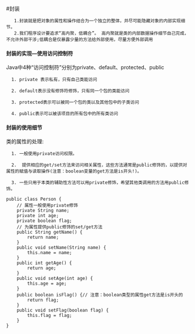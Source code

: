 
#封装

       1.封装就是把对象的属性和操作结合为一个独立的整体，并尽可能隐藏对象的内部实现细节。
       2.我们程序设计要追求“高内聚，低耦合”。 高内聚就是类的内部数据操作细节自己完成，不允许外部干涉;低耦合是仅暴露少量的方法给外部使用，尽量方便外部调用
       

#### 封装的实现—使用访问控制符

Java中4种“访问控制符”分别为private、default、protected、public

      1. private 表示私有，只有自己类能访问

      2. default表示没有修饰符修饰，只有同一个包的类能访问

      3. protected表示可以被同一个包的类以及其他包中的子类访问

      4. public表示可以被该项目的所有包中的所有类访问
      
#### 封装的使用细节

类的属性的处理:

      1. 一般使用private访问权限。

      2.  提供相应的get/set方法来访问相关属性，这些方法通常是public修饰的，以提供对属性的赋值与读取操作(注意：boolean变量的get方法是is开头!)。

      3. 一些只用于本类的辅助性方法可以用private修饰，希望其他类调用的方法用public修饰。
      
``` 
public class Person {
    // 属性一般使用private修饰
    private String name;
    private int age;
    private boolean flag;
    // 为属性提供public修饰的set/get方法
    public String getName() {
        return name;
    }
    public void setName(String name) {
        this.name = name;
    }
    public int getAge() {
        return age;
    }
    public void setAge(int age) {
        this.age = age;
    }
    public boolean isFlag() {// 注意：boolean类型的属性get方法是is开头的
        return flag;
    }
    public void setFlag(boolean flag) {
        this.flag = flag;
    }
}
```
